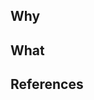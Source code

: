 ## Why

<!--
- Describe high-level what changed as a result of these commits (i.e. in plain-english, what do these changes mean?)
- Use bullet points to be concise and to the point.
-->

## What

<!--
- Provide the justifications for the changes (e.g. business case).
- Describe why these changes were made (e.g. why do these commits fix the problem?)
- Use bullet points to be concise and to the point.
-->

## References

<!--
- Link to any supporting github issues or helpful documentation to add some context (e.g. stackoverflow).
- Use `closes #123`, if this PR closes a GitHub issue `#123`
-->
